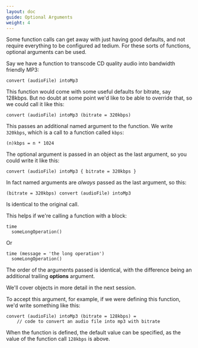 ```yaml
---
layout: doc
guide: Optional Arguments
weight: 4
---
```


Some function calls can get away with just having good defaults, and not require everything to be configured ad tedium. For these sorts of functions, optional arguments can be used.

Say we have a function to transcode CD quality audio into bandwidth friendly MP3:

    convert (audioFile) intoMp3

This function would come with some useful defaults for bitrate, say 128kbps. But no doubt at some point we'd like to be able to override that, so we could call it like this:

    convert (audioFile) intoMp3 (bitrate = 320kbps)

This passes an additional named argument to the function. We write `320kbps`, which is a call to a function called `kbps`:

    (n)kbps = n * 1024

The optional argument is passed in an object as the last argument, so you could write it like this:

    convert (audioFile) intoMp3 { bitrate = 320kbps }

In fact named arguments are _always_ passed as the last argument, so this:

    (bitrate = 320kbps) convert (audioFile) intoMp3

Is identical to the original call.

This helps if we're calling a function with a block:

    time
      someLongOperation()

Or

    time (message = 'the long operation')
      someLongOperation()

The order of the arguments passed is identical, with the difference being an additional trailing **options** argument.

We'll cover objects in more detail in the next session.

To accept this argument, for example, if we were defining this function, we'd write something like this:

    convert (audioFile) intoMp3 (bitrate = 128kbps) =
        // code to convert an audio file into mp3 with bitrate

When the function is defined, the default value can be specified, as the value of the function call `128kbps` is above.
